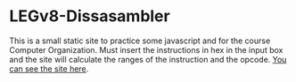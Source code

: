 # LEGv8-Dissasambler
This is a small static site to practice some javascript and for the course Computer Organization. Must insert the instructions in hex in the input box and the site will calculate the ranges of the instruction and the opcode. [You can see the site here](https://santimc.github.io/LEGv8-Dissasambler/).
